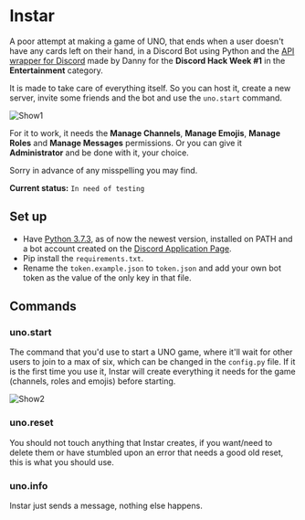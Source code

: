 # Instar
A poor attempt at making a game of UNO, that ends when a user doesn't have any cards left on their hand, in a Discord Bot using Python and the [API wrapper for Discord](https://github.com/Rapptz/discord.py) made by Danny for the **Discord Hack Week #1** in the **Entertainment** category.

It is made to take care of everything itself. So you can host it, create a new server, invite some friends and the bot and use the `uno.start` command.

![Show1](https://media.discordapp.net/attachments/592826120567652585/593890333251600393/unknown.png)

For it to work, it needs the **Manage Channels**, **Manage Emojis**, **Manage Roles** and **Manage Messages** permissions. Or you can give it **Administrator** and be done with it, your choice.

Sorry in advance of any misspelling you may find.

**Current status:** `In need of testing`

## Set up
- Have [Python 3.7.3](https://www.python.org), as of now the newest version, installed on PATH and a bot account created on the [Discord Application Page](https://discordapp.com/developers/applications).
- Pip install the `requirements.txt`.
- Rename the `token.example.json` to `token.json` and add your own bot token as the value of the only key in that file.

## Commands

### uno.start

The command that you'd use to start a UNO game, where it'll wait for other users to join to a max of six, which can be changed in the `config.py` file.
If it is the first time you use it, Instar will create everything it needs for the game (channels, roles and emojis) before starting.

![Show2](https://media.discordapp.net/attachments/592826120567652585/593965207420665866/unknown.png)

### uno.reset

You should not touch anything that Instar creates, if you want/need to delete them or have stumbled upon an error that needs a good old reset, this is what you should use.

### uno.info

Instar just sends a message, nothing else happens.